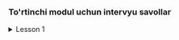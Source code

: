 ### **To'rtinchi modul uchun intervyu savollar**

<details>
  <summary>Lesson 1</summary>
  <ul>
     <details>
        <summary>Multithreading</summary>
         <ul>
         <li></li>
         <li></li>
         <li></li>
         </ul>
     </details> 
   </ul>
    <ul>
     <details>
        <summary>Threads</summary>
         <ul>
         <li></li>
         <li></li>
         <li></li>
         </ul>
     </details> 
   </ul>
    <ul>
     <details>
        <summary>Life Cycle of the Threads</summary>
         <ul>
         <li></li>
         <li></li>
         <li></li>
         </ul>
     </details> 
   </ul>
    <ul>
     <details>
        <summary>Thread Properties</summary>
         <ul>
         <li></li>
         <li></li>
         <li></li>
         </ul>
     </details> 
   </ul>
</details>
